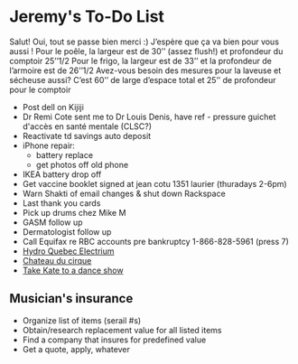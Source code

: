 # Jeremy's To-Do List

Salut! Oui, tout se passe bien merci :) J’espère que ça va bien pour vous aussi !
Pour le poêle, la largeur est de 30’’ (assez flush!) et profondeur du comptoir 25’’1/2
Pour le frigo, la largeur est de 33’’ et la profondeur de l’armoire est de 26’’1/2
Avez-vous besoin des mesures pour la laveuse et sécheuse aussi? C’est 60’’ de large d’espace total et 25’’ de profondeur pour le comptoir

- Post dell on Kijiji
- Dr Remi Cote sent me to Dr Louis Denis, have ref - pressure guichet d'accès en santé mentale (CLSC?)
- Reactivate td savings auto deposit
- iPhone repair:
  - battery replace
  - get photos off old phone
- IKEA battery drop off
- Get vaccine booklet signed at jean cotu 1351 laurier (thuradays 2-6pm)
- Warn Shakti of email changes & shut down Rackspace
- Last thank you cards
- Pick up drums chez Mike M
- GASM follow up
- Dermatologist follow up
- Call Equifax re RBC accounts pre bankruptcy 1-866-828-5961 (press 7)
- [Hydro Quebec Electrium](http://www.hydroquebec.com/visit/monteregie/electrium.html)
- [Chateau du cirque](https://www.chateau-cirque.com/)
- [Take Kate to a dance show](https://www.quebecdanse.org/)

## Musician's insurance

- Organize list of items (serail #s)
- Obtain/research replacement value for all listed items
- Find a company that insures for predefined value
- Get a quote, apply, whatever
